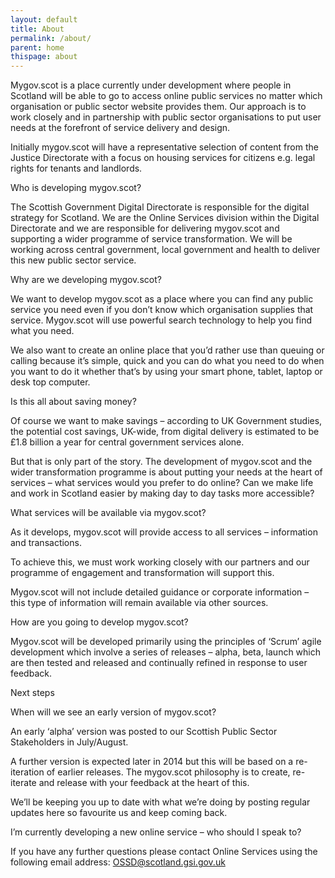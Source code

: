 ```yaml
---
layout: default
title: About
permalink: /about/
parent: home
thispage: about
---
```


Mygov.scot is a place currently under development where people in Scotland will be able to go to access online public services no matter which organisation or public sector website provides them. Our approach is to work closely and in partnership with public sector organisations to put user needs at the forefront of service delivery and design.

Initially mygov.scot will have a representative selection of content from the Justice Directorate with a focus on housing services for citizens e.g. legal rights for tenants and landlords.

Who is developing mygov.scot?

The Scottish Government Digital Directorate is responsible for the digital strategy for Scotland. We are the Online Services division within the Digital Directorate and we are responsible for delivering mygov.scot and supporting a wider programme of service transformation. We will be working across central government, local government and health to deliver this new public sector service.

Why are we developing mygov.scot?

We want to develop mygov.scot as a place where you can find any public service you need even if you don’t know which organisation supplies that service. Mygov.scot will use powerful search technology to help you find what you need.

We also want to create an online place that you’d rather use than queuing or calling because it’s simple, quick and you can do what you need to do when you want to do it whether that’s by using your smart phone, tablet, laptop or desk top computer.

Is this all about saving money?

Of course we want to make savings – according to UK Government studies, the potential cost savings, UK-wide, from digital delivery is estimated to be £1.8 billion a year for central government services alone.

But that is only part of the story. The development of mygov.scot and the wider transformation programme is about putting your needs at the heart of services – what services would you prefer to do online? Can we make life and work in Scotland easier by making day to day tasks more accessible?

What services will be available via mygov.scot?

As it develops, mygov.scot will provide access to all services – information and transactions.

To achieve this, we must work working closely with our partners and our programme of engagement and transformation will support this.

Mygov.scot will not include detailed guidance or corporate information – this type of information will remain available via other sources.

How are you going to develop mygov.scot?

Mygov.scot will be developed primarily using the principles of ‘Scrum’ agile development which involve a series of releases – alpha, beta, launch which are then tested and released and continually refined in response to user feedback.

Next steps

When will we see an early version of mygov.scot?

An early ‘alpha’ version was posted to our Scottish Public Sector Stakeholders in July/August.

A further version is expected later in 2014 but this will be based on a re-iteration of earlier releases. The mygov.scot philosophy is to create, re-iterate and release with your feedback at the heart of this.

We’ll be keeping you up to date with what we’re doing by posting regular updates here so favourite us and keep coming back.

I’m currently developing a new online service – who should I speak to?

If you have any further questions please contact Online Services using the following email address: OSSD@scotland.gsi.gov.uk